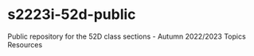 # s2223i-52d-public
Public repository for the 52D class sections - Autumn 2022/2023  Topics Resources
